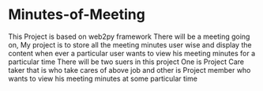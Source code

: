 Minutes-of-Meeting
==================
This Project is based on web2py framework
There will be a meeting going on, My project is to store all the meeting minutes user wise and display the content when ever a particular user wants to view his meeting minutes for a particular time
There will be two suers in this project
One is Project Care taker that is who take cares of above job and other is Project member who wants to view his meeting minutes at some particular time
